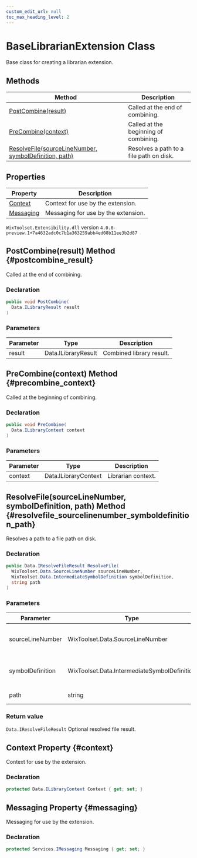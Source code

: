 ```yaml
---
custom_edit_url: null
toc_max_heading_level: 2
---
```

# BaseLibrarianExtension Class
Base class for creating a librarian extension.
## Methods
| Method | Description |
| ------ | ----------- |
| [PostCombine(result)](#postcombine_result) | Called at the end of combining. |
| [PreCombine(context)](#precombine_context) | Called at the beginning of combining. |
| [ResolveFile(sourceLineNumber, symbolDefinition, path)](#resolvefile_sourcelinenumber_symboldefinition_path) | Resolves a path to a file path on disk. |
## Properties
| Property | Description |
| ------ | ----------- |
| [Context](#context) | Context for use by the extension. |
| [Messaging](#messaging) | Messaging for use by the extension. |
`WixToolset.Extensibility.dll` version `4.0.0-preview.1+7a4632adc0c7b1a363259abb4ed08b11ee3b2d87`
## PostCombine(result) Method {#postcombine_result}
Called at the end of combining.
### Declaration
```cs
public void PostCombine(
  Data.ILibraryResult result
)
```
### Parameters
| Parameter | Type | Description |
| --------- | ---- | ----------- |
| result | Data.ILibraryResult | Combined library result. |
## PreCombine(context) Method {#precombine_context}
Called at the beginning of combining.
### Declaration
```cs
public void PreCombine(
  Data.ILibraryContext context
)
```
### Parameters
| Parameter | Type | Description |
| --------- | ---- | ----------- |
| context | Data.ILibraryContext | Librarian context. |
## ResolveFile(sourceLineNumber, symbolDefinition, path) Method {#resolvefile_sourcelinenumber_symboldefinition_path}
Resolves a path to a file path on disk.
### Declaration
```cs
public Data.IResolveFileResult ResolveFile(
  WixToolset.Data.SourceLineNumber sourceLineNumber,
  WixToolset.Data.IntermediateSymbolDefinition symbolDefinition,
  string path
)
```
### Parameters
| Parameter | Type | Description |
| --------- | ---- | ----------- |
| sourceLineNumber | WixToolset.Data.SourceLineNumber | Source line number for the path to resolve. |
| symbolDefinition | WixToolset.Data.IntermediateSymbolDefinition | Symbol related to the path to resolve. |
| path | string | Path to resolve. |
### Return value
`Data.IResolveFileResult` Optional resolved file result.
## Context Property {#context}
Context for use by the extension.
### Declaration
```cs
protected Data.ILibraryContext Context { get; set; } 
```
## Messaging Property {#messaging}
Messaging for use by the extension.
### Declaration
```cs
protected Services.IMessaging Messaging { get; set; } 
```
